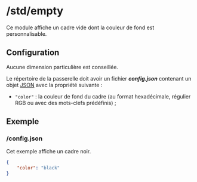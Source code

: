 # /std/empty

Ce module affiche un cadre vide dont la couleur de fond est personnalisable.

## Configuration

Aucune dimension particulière est conseillée.

Le répertoire de la passerelle doit avoir un fichier ***config.json***
contenant un objet [JSON](http://www.json.org "JavaScript Object Notation")
avec la propriété suivante :

- `"color"` : la couleur de fond du cadre (au format hexadécimale, régulier RGB
  ou avec des mots-clefs prédéfinis) ;

## Exemple

### /config.json

Cet exemple affiche un cadre noir.

```JSON
{
    "color": "black"
}
```
